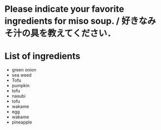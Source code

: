 # Please indicate your favorite ingredients for miso soup. / 好きなみそ汁の具を教えてください．

# List of ingredients
- green onion
- sea weed
- Tofu
- pumpkin
- tofu
- nasubi
- tofu
- wakame
- egg
- wakame
- pineapple

